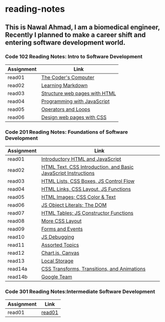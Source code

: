 # reading-notes


## This is Nawal Ahmad, I am a biomedical engineer, Recently I planned to make a career shift and entering software development world.

### Code 102 Reading Notes: Intro to Software Development

|Assignment     | Link                                          |
|----------     | ----------------------------------------------|
|read01         |[The Coder's Computer](read01.md)              |
|read02         |[Learning Markdown](read02.md)                 |
|read03         |[Structure web pages with HTML](read03.md)     |
|read04         |[Programming with JavaScript](read04.md)       |
|read05         |[Operators and Loops](read05.md)               |
|read06         |[Design web pages with CSS](read06.md)         |



### Code 201 Reading Notes: Foundations of Software Development

|Assignment     | Link                                                                           |
|----------     | -------------------------------------------------------------------------------|
|read01         |[Introductory HTML and JavaScript](201/read01.md)                               |
|read02         |[HTML Text, CSS Introduction, and Basic JavaScript Instructions](201/read02.md) |
|read03         |[HTML Lists, CSS Boxes, JS Control Flow](201/read03.md)                         |
|read04         |[HTML Links, CSS Layout, JS Functions](201/read04.md)                           |
|read05         |[HTML Images; CSS Color & Text](201/read05.md)                                  |
|read06         |[JS Object Literals; The DOM](201/read06.md)                                    |
|read07         |[HTML Tables; JS Constructor Functions](201/read07.md)                          |
|read08         |[More CSS Layout](201/read08.md)                                                |
|read09         |[Forms and Events](201/read09.md)                                               |
|read10         |[JS Debugging](201/read10.md)                                                   |
|read11         |[Assorted Topics](201/read11.md)                                                |
|read12         |[Chart.js, Canvas](201/read12.md)                                               |
|read13         |[Local Storage](201/read13.md)                                                  |
|read14a        |[CSS Transforms, Transitions, and Animations](201/read14a.md)                   |
|read14b        |[Google Team](201/read14b.md)                                                   |



### Code 301 Reading Notes:Intermediate Software Development

|Assignment     | Link                                                                           |
|----------     | -------------------------------------------------------------------------------|
|read01         |[read01](301/read01.md)                                                         |
